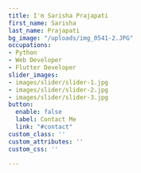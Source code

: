 ```yaml
---
title: I'm Sarisha Prajapati
first_name: Sarisha
last_name: Prajapati
bg_image: "/uploads/img_0541-2.JPG"
occupations:
- Python
- Web Developer
- Flutter Developer
slider_images:
- images/slider/slider-1.jpg
- images/slider/slider-2.jpg
- images/slider/slider-3.jpg
button:
  enable: false
  label: Contact Me
  link: "#contact"
custom_class: ''
custom_attributes: ''
custom_css: ''

---
```

